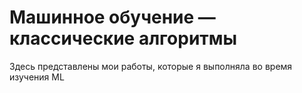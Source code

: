 # Машинное обучение — классические алгоритмы
Здесь представлены мои работы, которые я выполняла во время изучения ML
